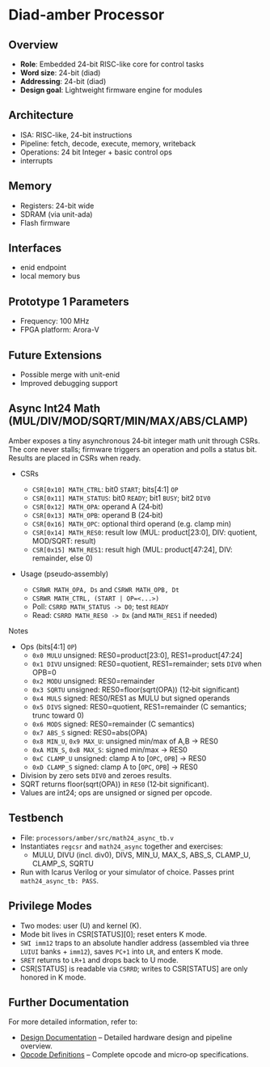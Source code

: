 # Diad-amber Processor

## Overview

- **Role**: Embedded 24-bit RISC-like core for control tasks
- **Word size**: 24-bit (diad)
- **Addressing**: 24-bit (diad)
- **Design goal**: Lightweight firmware engine for modules

## Architecture

- ISA: RISC-like, 24-bit instructions
- Pipeline: fetch, decode, execute, memory, writeback
- Operations: 24 bit Integer + basic control ops
- interrupts

## Memory

- Registers: 24-bit wide
- SDRAM (via unit-ada)
- Flash firmware

## Interfaces

- enid endpoint
- local memory bus

## Prototype 1 Parameters

- Frequency: 100 MHz
- FPGA platform: Arora-V

## Future Extensions

- Possible merge with unit-enid
- Improved debugging support

## Async Int24 Math (MUL/DIV/MOD/SQRT/MIN/MAX/ABS/CLAMP)

Amber exposes a tiny asynchronous 24‑bit integer math unit through CSRs. The core never stalls; firmware triggers an operation and polls a status bit. Results are placed in CSRs when ready.

- CSRs
  - `CSR[0x10] MATH_CTRL`: bit0 `START`; bits[4:1] `OP`
  - `CSR[0x11] MATH_STATUS`: bit0 `READY`; bit1 `BUSY`; bit2 `DIV0`
  - `CSR[0x12] MATH_OPA`: operand A (24‑bit)
  - `CSR[0x13] MATH_OPB`: operand B (24‑bit)
  - `CSR[0x16] MATH_OPC`: optional third operand (e.g. clamp min)
  - `CSR[0x14] MATH_RES0`: result low (MUL: product[23:0], DIV: quotient, MOD/SQRT: result)
  - `CSR[0x15] MATH_RES1`: result high (MUL: product[47:24], DIV: remainder, else 0)

- Usage (pseudo‑assembly)
  - `CSRWR MATH_OPA, Ds` and `CSRWR MATH_OPB, Dt`
  - `CSRWR MATH_CTRL, (START | OP=<...>)`
  - Poll: `CSRRD MATH_STATUS -> D0`; test `READY`
  - Read: `CSRRD MATH_RES0 -> Dx` (and `MATH_RES1` if needed)

Notes
- Ops (bits[4:1] `OP`)
  - `0x0 MULU` unsigned: RES0=product[23:0], RES1=product[47:24]
  - `0x1 DIVU` unsigned: RES0=quotient, RES1=remainder; sets `DIV0` when OPB=0
  - `0x2 MODU` unsigned: RES0=remainder
  - `0x3 SQRTU` unsigned: RES0=floor(sqrt(OPA)) (12‑bit significant)
  - `0x4 MULS` signed: RES0/RES1 as MULU but signed operands
  - `0x5 DIVS` signed: RES0=quotient, RES1=remainder (C semantics; trunc toward 0)
  - `0x6 MODS` signed: RES0=remainder (C semantics)
  - `0x7 ABS_S` signed: RES0=abs(OPA)
  - `0x8 MIN_U`, `0x9 MAX_U`: unsigned min/max of A,B → RES0
  - `0xA MIN_S`, `0xB MAX_S`: signed min/max → RES0
  - `0xC CLAMP_U` unsigned: clamp A to [`OPC`, `OPB`] → RES0
  - `0xD CLAMP_S` signed: clamp A to [`OPC`, `OPB`] → RES0
- Division by zero sets `DIV0` and zeroes results.
- SQRT returns floor(sqrt(OPA)) in `RES0` (12‑bit significant).
- Values are int24; ops are unsigned or signed per opcode.

## Testbench

- File: `processors/amber/src/math24_async_tb.v`
- Instantiates `regcsr` and `math24_async` together and exercises:
  - MULU, DIVU (incl. div0), DIVS, MIN_U, MAX_S, ABS_S, CLAMP_U, CLAMP_S, SQRTU
- Run with Icarus Verilog or your simulator of choice. Passes print `math24_async_tb: PASS`.

## Privilege Modes

- Two modes: user (U) and kernel (K).
- Mode bit lives in CSR[STATUS][0]; reset enters K mode.
- `SWI imm12` traps to an absolute handler address (assembled via three `LUIUI` banks + `imm12`), saves `PC+1` into `LR`, and enters K mode.
- `SRET` returns to `LR+1` and drops back to U mode.
- CSR[STATUS] is readable via `CSRRD`; writes to CSR[STATUS] are only honored in K mode.

## Further Documentation

For more detailed information, refer to:

- [Design Documentation](./design/design.md) – Detailed hardware design and pipeline overview.
- [Opcode Definitions](./design/opcode.md) – Complete opcode and micro‑op specifications.
